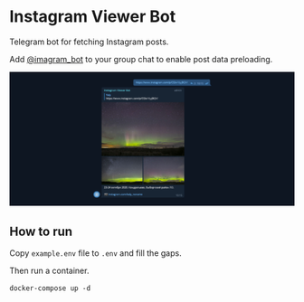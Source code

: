 # Instagram Viewer Bot

Telegram bot for fetching Instagram posts.

Add [@imagram_bot](t.me/imagram_bot) to your group chat to enable post data preloading.

![](assets/example-reply.png)

## How to run

Copy `example.env` file to `.env` and fill the gaps.

Then run a container.

```
docker-compose up -d
```

<!--

## Example links for tests

1 image
https://www.instagram.com/p/CIMDRa-hpeW/

1 video
https://www.instagram.com/reel/CIIWGdqHRXt/

2 images 
https://www.instagram.com/p/CH05mMfBh8r/

3 images + 1 video
https://www.instagram.com/p/CIKrjTLDMiX/

10 images
https://www.instagram.com/p/CILRFXonT5J/

1 GIF (muted video?)
https://www.instagram.com/p/CIGZMPlA-HQ/
